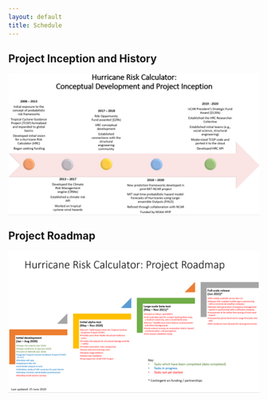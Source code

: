 ```yaml
---
layout: default
title: Schedule
---
```


## Project Inception and History

<img src="../../images/20200625_project_inception_and_history_v1.PNG" alt="Graphic showing the inception and history of the Hurricane Risk Calculator project." style="display: block; margin: auto;">

## Project Roadmap

<img src="../../images/20200625_project_roadmap_v1.PNG" alt="Graphic showing the development roadmap for the Hurricane Risk Calculator project." style="display: block; margin: auto;">
